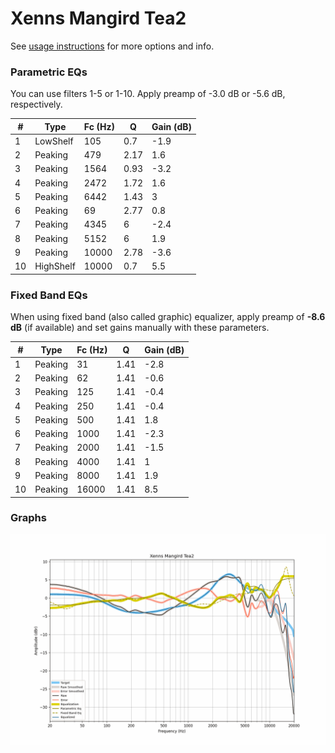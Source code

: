 # Xenns Mangird Tea2
See [usage instructions](https://github.com/jaakkopasanen/AutoEq#usage) for more options and info.

### Parametric EQs
You can use filters 1-5 or 1-10. Apply preamp of -3.0 dB or -5.6 dB, respectively.

|   # | Type      |   Fc (Hz) |    Q |   Gain (dB) |
|-----|-----------|-----------|------|-------------|
|   1 | LowShelf  |       105 | 0.7  |        -1.9 |
|   2 | Peaking   |       479 | 2.17 |         1.6 |
|   3 | Peaking   |      1564 | 0.93 |        -3.2 |
|   4 | Peaking   |      2472 | 1.72 |         1.6 |
|   5 | Peaking   |      6442 | 1.43 |         3   |
|   6 | Peaking   |        69 | 2.77 |         0.8 |
|   7 | Peaking   |      4345 | 6    |        -2.4 |
|   8 | Peaking   |      5152 | 6    |         1.9 |
|   9 | Peaking   |     10000 | 2.78 |        -3.6 |
|  10 | HighShelf |     10000 | 0.7  |         5.5 |

### Fixed Band EQs
When using fixed band (also called graphic) equalizer, apply preamp of **-8.6 dB** (if available) and set gains manually with these parameters.

|   # | Type    |   Fc (Hz) |    Q |   Gain (dB) |
|-----|---------|-----------|------|-------------|
|   1 | Peaking |        31 | 1.41 |        -2.8 |
|   2 | Peaking |        62 | 1.41 |        -0.6 |
|   3 | Peaking |       125 | 1.41 |        -0.4 |
|   4 | Peaking |       250 | 1.41 |        -0.4 |
|   5 | Peaking |       500 | 1.41 |         1.8 |
|   6 | Peaking |      1000 | 1.41 |        -2.3 |
|   7 | Peaking |      2000 | 1.41 |        -1.5 |
|   8 | Peaking |      4000 | 1.41 |         1   |
|   9 | Peaking |      8000 | 1.41 |         1.9 |
|  10 | Peaking |     16000 | 1.41 |         8.5 |

### Graphs
![](./Xenns%20Mangird%20Tea2.png)
